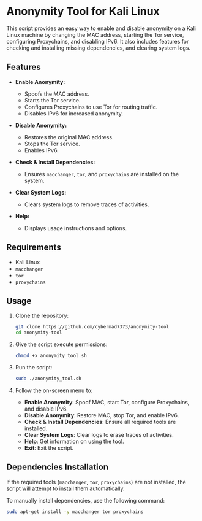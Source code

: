 # Anonymity Tool for Kali Linux

This script provides an easy way to enable and disable anonymity on a Kali Linux machine by changing the MAC address, starting the Tor service, configuring Proxychains, and disabling IPv6. It also includes features for checking and installing missing dependencies, and clearing system logs.

## Features

- **Enable Anonymity:**
  - Spoofs the MAC address.
  - Starts the Tor service.
  - Configures Proxychains to use Tor for routing traffic.
  - Disables IPv6 for increased anonymity.

- **Disable Anonymity:**
  - Restores the original MAC address.
  - Stops the Tor service.
  - Enables IPv6.

- **Check & Install Dependencies:**
  - Ensures `macchanger`, `tor`, and `proxychains` are installed on the system.

- **Clear System Logs:**
  - Clears system logs to remove traces of activities.

- **Help:**
  - Displays usage instructions and options.

## Requirements

- Kali Linux
- `macchanger`
- `tor`
- `proxychains`

## Usage

1. Clone the repository:

    ```bash
    git clone https://github.com/cybermad7373/anonymity-tool
    cd anonymity-tool
    ```

2. Give the script execute permissions:

    ```bash
    chmod +x anonymity_tool.sh
    ```

3. Run the script:

    ```bash
    sudo ./anonymity_tool.sh
    ```
4. Follow the on-screen menu to:
    - **Enable Anonymity**: Spoof MAC, start Tor, configure Proxychains, and disable IPv6.
    - **Disable Anonymity**: Restore MAC, stop Tor, and enable IPv6.
    - **Check & Install Dependencies**: Ensure all required tools are installed.
    - **Clear System Logs**: Clear logs to erase traces of activities.
    - **Help**: Get information on using the tool.
    - **Exit**: Exit the script.

## Dependencies Installation

If the required tools (`macchanger`, `tor`, `proxychains`) are not installed, the script will attempt to install them automatically.

To manually install dependencies, use the following command:
```bash
sudo apt-get install -y macchanger tor proxychains
